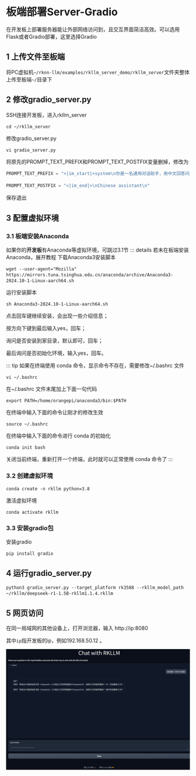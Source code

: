 # 板端部署Server-Gradio
在开发板上部署服务器能让外部网络访问到，且交互界面简洁高效。可以选用Flask或者Gradio部署，这里选择Gradio

## 1 上传文件至板端
将PC虚拟机`~/rknn-llm/examples/rkllm_server_demo/rkllm_server`文件夹整体上传至板端`~/`目录下

## 2 修改gradio_server.py
SSH连接开发板，进入rkllm_server
```shell
cd ~/rkllm_server
```

修改gradio_server.py
```shell
vi gradio_server.py
```

将原先的PROMPT_TEXT_PREFIX和PROMPT_TEXT_POSTFIX变量删掉，修改为
```python
PROMPT_TEXT_PREFIX = "<|im_start|>system\n你是一名通用对话助手，用中文回答问题，回答时必须展现严谨的逻辑思维，听>从用户的命令<|im_end|>\n<|im_start|>user\n"

PROMPT_TEXT_POSTFIX = "<|im_end|>\nChinese assistant\n"
```
保存退出

## 3 配置虚拟环境
### 3.1 板端安装Anaconda
如果你的**开发板**有Anaconda等虚拟环境，可跳过3.1节
::: details 若未在板端安装Anaconda，展开教程
下载Anaconda3安装脚本
```shell 
wget --user-agent="Mozilla" https://mirrors.tuna.tsinghua.edu.cn/anaconda/archive/Anaconda3-2024.10-1-Linux-aarch64.sh
```
运行安装脚本
```shell
sh Anaconda3-2024.10-1-Linux-aarch64.sh
```
点击回车键继续安装，会出现一些介绍信息；

按方向下键到最后输入yes，回车；

询问是否安装到家目录，默认即可，回车；

最后询问是否初始化环境，输入yes，回车。

::: tip 
如果在终端使用 conda 命令，显示命令不存在，需要修改~/.bashrc 文件
```shell
vi ~/.bashrc
```
在~/.bashrc 文件末尾加上下面一句代码
```shell
export PATH=/home/orangepi/anaconda3/bin:$PATH
```
在终端中输入下面的命令让刚才的修改生效
```shell
source ~/.bashrc
```
在终端中输入下面的命令进行 conda 的初始化
```shell
conda init bash
```
关闭当前终端，重新打开一个终端，此时就可以正常使用 conda 命令了
:::
### 3.2 创建虚拟环境
```shell
conda create -n rkllm python=3.8
```
激活虚拟环境
```shell
conda activate rkllm
```

### 3.3 安装gradio包
安装gradio
```shell
pip install gradio
```
## 4 运行gradio_server.py
```shell
python3 gradio_server.py --target_platform rk3588 --rkllm_model_path ~/rkllm/deepseek-r1-1.5B-rkllm1.1.4.rkllm
```

## 5 网页访问
在同一局域网的其他设备上，打开浏览器，输入
http://ip:8080

其中`ip`指开发板的ip，例如192.168.50.12 。

![alt text](images/gradio.jpg)


